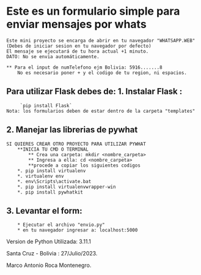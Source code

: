 # Este es un formulario simple para enviar mensajes por whats
    Este mini proyecto se encarga de abrir en tu navegador "WHATSAPP.WEB" (Debes de iniciar sesion en tu navegador por defecto)
    El mensaje se ejecutará de tu hora actual +1 minuto.
    DATO: No se envia automáticamente.

    ** Para el input de numTelefono ejm Bolivia: 5916.......8
        No es necesario poner + y el codigo de tu region, ni espacios.
## Para utilizar Flask debes de:  1. Instalar Flask : 
         `pip install Flask`
	Nota: los formularios deben de estar dentro de la carpeta "templates"

       
  ##  2. Manejar las librerias de pywhat
   	SI QUIERES CREAR OTRO PROYECTO PARA UTILIZAR PYWHAT
        **INICIA TU CMD O TERMINAL
            ** Crea una carpeta: mkdir <nombre_carpeta>
            ** Ingresa a ella: cd <nombre_carpeta>
            **procede a copiar los siguientes codigos
        *. pip install virtualenv
        *. virtualenv env
        *. env\Scripts\activate.bat
        *. pip install virtualenvwrapper-win
	    *. pip install pywhatkit

   ## 3. Levantar el form:
        * Ejecutar el archivo "envio.py"
        * en tu navegador ingresar a: localhost:5000
Version de Python Utilizada: 3.11.1

Santa Cruz - Bolivia : 27/Julio/2023.

Marco Antonio Roca Montenegro.
